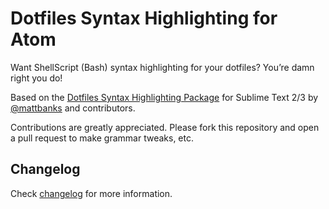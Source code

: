 # Dotfiles Syntax Highlighting for Atom

Want ShellScript (Bash) syntax highlighting for your dotfiles?
You’re damn right you do!

Based on the
[Dotfiles Syntax Highlighting Package](https://github.com/mattbanks/dotfiles-syntax-highlighting-st2)
for Sublime Text 2/3 by [@mattbanks](https://github.com/mattbanks) and contributors.

Contributions are greatly appreciated. Please fork this repository and open a
pull request to make grammar tweaks, etc.

## Changelog

Check [changelog](https://github.com/Dreamseer/language-dotfiles/blob/master/CHANGELOG.md)
for more information.

